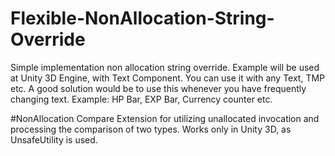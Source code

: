# Flexible-NonAllocation-String-Override
Simple implementation non allocation string override.
Example will be used at Unity 3D Engine, with Text Component. You can use it with any Text, TMP etc.
A good solution would be to use this whenever you have frequently changing text. Example:
HP Bar, EXP Bar, Currency counter etc.

#NonAllocation Compare
Extension for utilizing unallocated invocation and processing the comparison of two types. Works only in Unity 3D, as UnsafeUtility is used.
